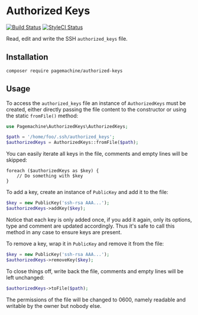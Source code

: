 # Authorized Keys

[![Build Status](https://img.shields.io/travis/pagemachine/authorized-keys/master.svg?style=flat-square)](https://travis-ci.org/pagemachine/authorized-keys) [![StyleCI Status](https://styleci.io/repos/81341762/shield)](https://styleci.io/repos/81341762)

Read, edit and write the SSH `authorized_keys` file.

## Installation

    composer require pagemachine/authorized-keys

## Usage

To access the `authorized_keys` file an instance of `AuthorizedKeys` must be created, either directly passing the file content to the constructor or using the static `fromFile()` method:

```php
use Pagemachine\AuthorizedKeys\AuthorizedKeys;

$path = '/home/foo/.ssh/authorized_keys';
$authorizedKeys = AuthorizedKeys::fromFile($path);
```

You can easily iterate all keys in the file, comments and empty lines will be skipped:

```
foreach ($authorizedKeys as $key) {
    // Do something with $key
}
```

To add a key, create an instance of `PublicKey` and add it to the file:

```php
$key = new PublicKey('ssh-rsa AAA...');
$authorizedKeys->addKey($key);
```

Notice that each key is only added once, if you add it again, only its options, type and comment are updated accordingly. Thus it's safe to call this method in any case to ensure keys are present.

To remove a key, wrap it in `PublicKey` and remove it from the file:

```php
$key = new PublicKey('ssh-rsa AAA...');
$authorizedKeys->removeKey($key);
```

To close things off, write back the file, comments and empty lines will be left unchanged:

```php
$authorizedKeys->toFile($path);
```

The permissions of the file will be changed to 0600, namely readable and writable by the owner but nobody else.
